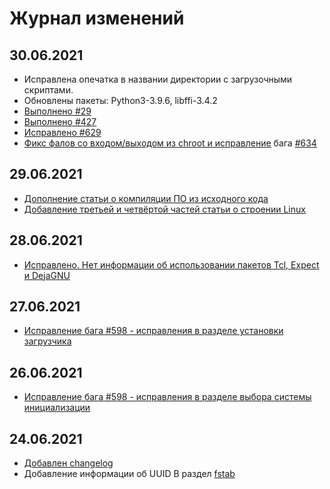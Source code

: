 # Журнал изменений

## 30.06.2021
- Исправлена опечатка в названии директории с загрузочными скриптами.
- Обновлены пакеты: Python3-3.9.6, libffi-3.4.2
- [Выполнено #29](https://github.com/Linux4Yourself/Linux4Yourself.Book/issues/29)
- [Выполнено #427](https://github.com/Linux4Yourself/Linux4Yourself.Book/issues/427)
- [Исправлено #629](https://github.com/Linux4Yourself/Linux4Yourself.Book/issues/629)
- [Фикс фалов со входом/выходом из chroot и исправление](https://github.com/Linux4Yourself/Linux4Yourself.Book/pull/635) бага [#634](https://github.com/Linux4Yourself/Linux4Yourself.Book/issues/634)

## 29.06.2021
- [Дополнение статьи о компиляции ПО из исходного кода](https://github.com/Linux4Yourself/Linux4Yourself.Book/pull/628)
- [Добавление третьей и четвёртой частей статьи о строении Linux](https://github.com/Linux4Yourself/Linux4Yourself.Book/pull/627)

## 28.06.2021
- [Исправлено. Нет информации об использовании пакетов Tcl, Expect и DejaGNU](https://github.com/Linux4Yourself/Linux4Yourself.Book/issues/619)
## 27.06.2021
- [Исправление бага #598 - исправления в разделе установки загрузчика](https://github.com/Linux4Yourself/Linux4Yourself.Book/pull/614)

## 26.06.2021
- [Исправление бага #598 - исправления в разделе выбора системы инициализации](https://github.com/Linux4Yourself/Linux4Yourself.Book/pull/607)

## 24.06.2021
- [Добавлен changelog](https://github.com/Linux4Yourself/Linux4Yourself.Book/issues/264)
- Добавление информации об UUID В раздел [fstab](setup/fstab)
